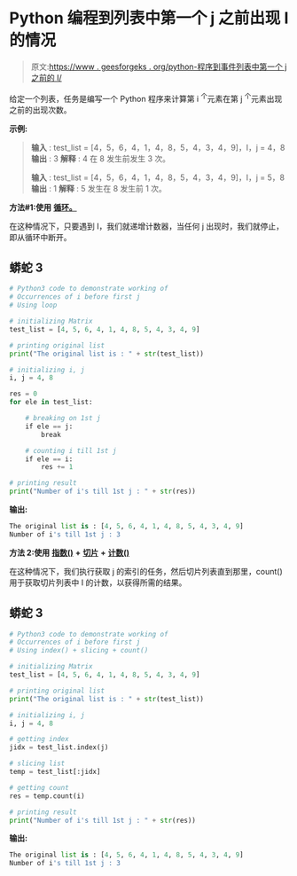 # Python 编程到列表中第一个 j 之前出现 I 的情况

> 原文:[https://www . geesforgeks . org/python-程序到事件列表中第一个 j 之前的 I/](https://www.geeksforgeeks.org/python-program-to-occurrences-of-i-before-first-j-in-list/)

给定一个列表，任务是编写一个 Python 程序来计算第 i <sup>个</sup>元素在第 j <sup>个</sup>元素出现之前的出现次数。

**示例:**

> **输入** : test_list = [4，5，6，4，1，4，8，5，4，3，4，9]，I，j = 4，8
> **输出** : 3
> **解释** : 4 在 8 发生前发生 3 次。
> 
> **输入** : test_list = [4，5，6，4，1，4，8，5，4，3，4，9]，I，j = 5，8
> **输出** : 1
> **解释** : 5 发生在 8 发生前 1 次。

**方法#1:使用** [**循环。**](https://www.geeksforgeeks.org/loops-in-python/)

在这种情况下，只要遇到 I，我们就递增计数器，当任何 j 出现时，我们就停止，即从循环中断开。

## 蟒蛇 3

```py
# Python3 code to demonstrate working of
# Occurrences of i before first j
# Using loop

# initializing Matrix
test_list = [4, 5, 6, 4, 1, 4, 8, 5, 4, 3, 4, 9]

# printing original list
print("The original list is : " + str(test_list))

# initializing i, j 
i, j = 4, 8

res = 0
for ele in test_list:

    # breaking on 1st j
    if ele == j:
        break

    # counting i till 1st j
    if ele == i:
        res += 1

# printing result
print("Number of i's till 1st j : " + str(res))
```

**输出:**

```py
The original list is : [4, 5, 6, 4, 1, 4, 8, 5, 4, 3, 4, 9]
Number of i's till 1st j : 3
```

**方法 2:使用** [**指数()**](https://www.geeksforgeeks.org/python-list-index/) **+** [**切片**](https://www.geeksforgeeks.org/python-list-slicing/) **+** [**计数()**](https://www.geeksforgeeks.org/python-list-function-count/)

在这种情况下，我们执行获取 j 的索引的任务，然后切片列表直到那里，count()用于获取切片列表中 I 的计数，以获得所需的结果。

## 蟒蛇 3

```py
# Python3 code to demonstrate working of
# Occurrences of i before first j
# Using index() + slicing + count()

# initializing Matrix
test_list = [4, 5, 6, 4, 1, 4, 8, 5, 4, 3, 4, 9]

# printing original list
print("The original list is : " + str(test_list))

# initializing i, j 
i, j = 4, 8

# getting index
jidx = test_list.index(j)

# slicing list 
temp = test_list[:jidx]

# getting count 
res = temp.count(i)

# printing result
print("Number of i's till 1st j : " + str(res))
```

**输出:**

```py
The original list is : [4, 5, 6, 4, 1, 4, 8, 5, 4, 3, 4, 9]
Number of i's till 1st j : 3
```